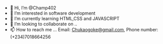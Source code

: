 - 👋 Hi, I’m @Champ402
- 👀 I’m interested in software development 
- 🌱 I’m currently learning HTML,CSS and JAVASCRIPT 
- 💞️ I’m looking to collaborate on ..
- 📫 How to reach me ... Email: Chukaogoke@gmail.com, Phone number: (+234)7018664256

<!---
Champ402/Champ402 is a ✨ special ✨ repository because its `README.md` (this file) appears on your GitHub profile.
You can click the Preview link to take a look at your changes.
--->
